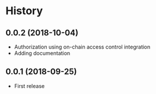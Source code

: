 History
=======

0.0.2 (2018-10-04)
------------------

* Authorization using on-chain access control integration
* Adding documentation

0.0.1 (2018-09-25)
------------------

* First release
